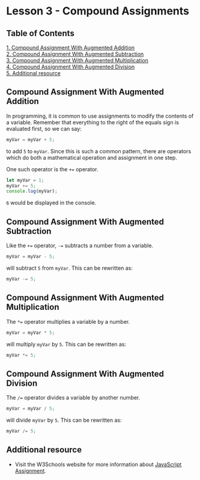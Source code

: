 # Lesson 3 - Compound Assignments

## Table of Contents

[1. Compound Assignment With Augmented Addition](#compound-assignment-with-augmented-addition)<br>
[2. Compound Assignment With Augmented Subtraction](#compound-assignment-with-augmented-subtraction)<br>
[3. Compound Assignment With Augmented Multiplication](#compound-assignment-with-augmented-multiplication)<br>
[4. Compound Assignment With Augmented Division](#compound-assignment-with-augmented-division)<br>
[5. Additional resource](#additional-resource)

## Compound Assignment With Augmented Addition

In programming, it is common to use assignments to modify the contents of a variable. Remember that everything to the right of the equals sign is evaluated first, so we can say:

```js
myVar = myVar + 5;
```
to add `5` to `myVar`. Since this is such a common pattern, there are operators which do both a mathematical operation and assignment in one step.

One such operator is the `+=` operator.

```js
let myVar = 1;
myVar += 5;
console.log(myVar);
```

`6` would be displayed in the console.

## Compound Assignment With Augmented Subtraction

Like the `+=` operator, `-=` subtracts a number from a variable.

```js
myVar = myVar - 5;
```

will subtract `5` from `myVar`. This can be rewritten as:

```js
myVar -= 5;
```

## Compound Assignment With Augmented Multiplication

The `*=` operator multiplies a variable by a number.

```js
myVar = myVar * 5;
```

will multiply `myVar` by `5`. This can be rewritten as:

```js
myVar *= 5;
```

## Compound Assignment With Augmented Division

The `/=` operator divides a variable by another number.

```js
myVar = myVar / 5;
```

will divide `myVar` by `5`. This can be rewritten as:

```js
myVar /= 5;
```

## Additional resource
 - Visit the W3Schools website for more information about [JavaScript Assignment](https://www.w3schools.com/js/js_assignment.asp).